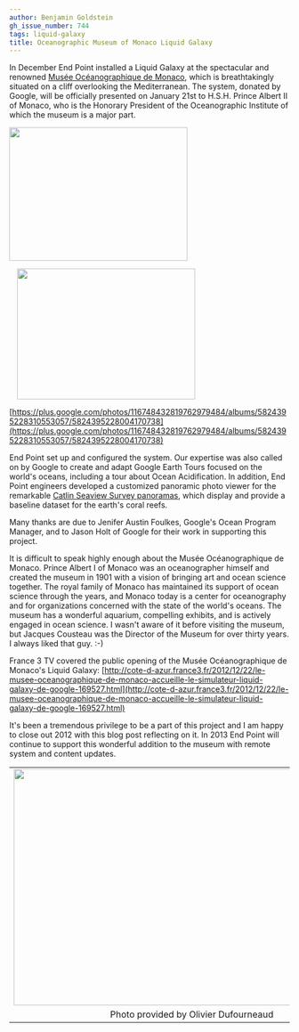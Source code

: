 ```yaml
---
author: Benjamin Goldstein
gh_issue_number: 744
tags: liquid-galaxy
title: Oceanographic Museum of Monaco Liquid Galaxy
---
```




In December End Point installed a Liquid Galaxy at the spectacular and renowned [Musée Océanographique de Monaco](http://www.oceano.mc/), which is breathtakingly situated on a cliff overlooking the Mediterranean. The system, donated by Google, will be officially presented on January 21st to H.S.H. Prince Albert II of Monaco, who is the Honorary President of the Oceanographic Institute of which the museum is a major part.

<a href="/blog/2012/12/31/oceanographic-museum-of-monaco-liquid/image-0-big.jpeg" imageanchor="1" style="clear: left; float: left; margin-bottom: 1em; margin-right: 1em;"><img border="0" height="240" src="/blog/2012/12/31/oceanographic-museum-of-monaco-liquid/image-0.jpeg" style="cursor: move;" width="320"/></a>

<a href="/blog/2012/12/31/oceanographic-museum-of-monaco-liquid/image-1-big.jpeg" imageanchor="1" style="margin-left: 1em; margin-right: 1em;"><img border="0" height="235" src="/blog/2012/12/31/oceanographic-museum-of-monaco-liquid/image-1.jpeg" style="cursor: move;" width="320"/></a>

[https://plus.google.com/photos/116748432819762979484/albums/5824395228310553057/5824395228004170738](https://plus.google.com/photos/116748432819762979484/albums/5824395228310553057/5824395228004170738)

End Point set up and configured the system. Our expertise was also called on by Google to create and adapt Google Earth Tours focused on the world's oceans, including a tour about Ocean Acidification. In addition, End Point engineers developed a customized panoramic photo viewer for the remarkable [Catlin Seaview Survey panoramas](http://www.catlinseaviewsurvey.com/), which display and provide a baseline dataset for the earth's coral reefs.

Many thanks are due to Jenifer Austin Foulkes, Google's Ocean Program Manager, and to Jason Holt of Google for their work in supporting this project.

It is difficult to speak highly enough about the Musée Océanographique de Monaco. Prince Albert I of Monaco was an oceanographer himself and created the museum in 1901 with a vision of bringing art and ocean science together. The royal family of Monaco has maintained its support of ocean science through the years, and Monaco today is a center for oceanography and for organizations concerned with the state of the world's oceans. The museum has a wonderful aquarium, compelling exhibits, and is actively engaged in ocean science. I wasn't aware of it before visiting the museum, but Jacques Cousteau was the Director of the Museum for over thirty years. I always liked that guy. :-)

France 3 TV covered the public opening of the Musée Océanographique de Monaco's Liquid Galaxy: [http://cote-d-azur.france3.fr/2012/12/22/le-musee-oceanographique-de-monaco-accueille-le-simulateur-liquid-galaxy-de-google-169527.html](http://cote-d-azur.france3.fr/2012/12/22/le-musee-oceanographique-de-monaco-accueille-le-simulateur-liquid-galaxy-de-google-169527.html)

It's been a tremendous privilege to be a part of this project and I am happy to close out 2012 with this blog post reflecting on it. In 2013 End Point will continue to support this wonderful addition to the museum with remote system and content updates.

<table align="center" cellpadding="0" cellspacing="0" class="tr-caption-container" style="margin-left: auto; margin-right: auto; text-align: center;"><tbody>
<tr><td style="text-align: center;"><a href="/blog/2012/12/31/oceanographic-museum-of-monaco-liquid/image-2-big.jpeg" imageanchor="1" style="margin-left: auto; margin-right: auto;"><img border="0" height="425" src="/blog/2012/12/31/oceanographic-museum-of-monaco-liquid/image-2.jpeg" width="640"/></a></td></tr>
<tr><td class="tr-caption" style="text-align: center;">Photo provided by Olivier Dufourneaud</td></tr>
</tbody></table>


